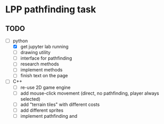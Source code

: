 # LPP pathfinding task

## TODO

- [ ] python
    - [x] get jupyter lab running
    - [ ] drawing utility
    - [ ] interface for pathfinding
    - [ ] research methods
    - [ ] implement methods
    - [ ] finish text on the page
- [ ] C++
    - [ ] re-use 2D game engine
    - [ ] add mouse-click movement (direct, no pathfinding, player always selected)
    - [ ] add "terrain tiles" with different costs
    - [ ] add different sprites
    - [ ] implement pathfinding and 
